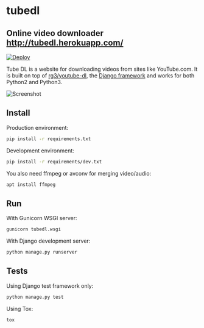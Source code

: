 # tubedl


## Online video downloader <http://tubedl.herokuapp.com/>

[![Deploy](https://www.herokucdn.com/deploy/button.svg)](https://heroku.com/deploy)

Tube DL is a website for downloading videos from sites like YouTube.com.
It is built on top of [rg3/youtube-dl](https://github.com/rg3/youtube-dl), the [Django framework](https://github.com/django/django) and works for both Python2 and Python3.

![Screenshot](https://raw.github.com/AndreMiras/tubedl/master/docs/tubedl.png)

## Install
Production environment:
```sh
pip install -r requirements.txt
```
Development environment:
```sh
pip install -r requirements/dev.txt
```
You also need ffmpeg or avconv for merging video/audio:
```sh
apt install ffmpeg
```

## Run
With Gunicorn WSGI server:
```sh
gunicorn tubedl.wsgi
```
With Django development server:
```sh
python manage.py runserver
```

## Tests
Using Django test framework only:
```sh
python manage.py test
```
Using Tox:
```sh
tox
```
